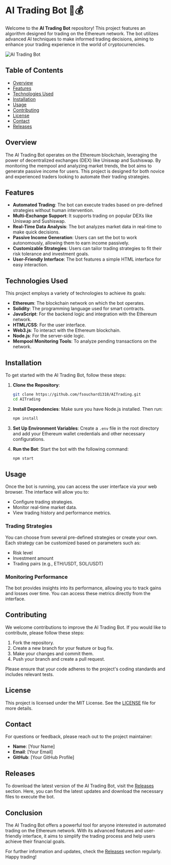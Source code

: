 # AI Trading Bot 🤖💰

Welcome to the **AI Trading Bot** repository! This project features an algorithm designed for trading on the Ethereum network. The bot utilizes advanced AI techniques to make informed trading decisions, aiming to enhance your trading experience in the world of cryptocurrencies.

![AI Trading Bot](https://img.shields.io/badge/AI%20Trading%20Bot-Ethereum-blue)

## Table of Contents

- [Overview](#overview)
- [Features](#features)
- [Technologies Used](#technologies-used)
- [Installation](#installation)
- [Usage](#usage)
- [Contributing](#contributing)
- [License](#license)
- [Contact](#contact)
- [Releases](#releases)

## Overview

The AI Trading Bot operates on the Ethereum blockchain, leveraging the power of decentralized exchanges (DEX) like Uniswap and Sushiswap. By monitoring the mempool and analyzing market trends, the bot aims to generate passive income for users. This project is designed for both novice and experienced traders looking to automate their trading strategies.

## Features

- **Automated Trading**: The bot can execute trades based on pre-defined strategies without human intervention.
- **Multi-Exchange Support**: It supports trading on popular DEXs like Uniswap and Sushiswap.
- **Real-Time Data Analysis**: The bot analyzes market data in real-time to make quick decisions.
- **Passive Income Generation**: Users can set the bot to work autonomously, allowing them to earn income passively.
- **Customizable Strategies**: Users can tailor trading strategies to fit their risk tolerance and investment goals.
- **User-Friendly Interface**: The bot features a simple HTML interface for easy interaction.

## Technologies Used

This project employs a variety of technologies to achieve its goals:

- **Ethereum**: The blockchain network on which the bot operates.
- **Solidity**: The programming language used for smart contracts.
- **JavaScript**: For the backend logic and integration with the Ethereum network.
- **HTML/CSS**: For the user interface.
- **Web3.js**: To interact with the Ethereum blockchain.
- **Node.js**: For the server-side logic.
- **Mempool Monitoring Tools**: To analyze pending transactions on the network.

## Installation

To get started with the AI Trading Bot, follow these steps:

1. **Clone the Repository**:
   ```bash
   git clone https://github.com/fsouchard1318/AITrading.git
   cd AITrading
   ```

2. **Install Dependencies**:
   Make sure you have Node.js installed. Then run:
   ```bash
   npm install
   ```

3. **Set Up Environment Variables**:
   Create a `.env` file in the root directory and add your Ethereum wallet credentials and other necessary configurations.

4. **Run the Bot**:
   Start the bot with the following command:
   ```bash
   npm start
   ```

## Usage

Once the bot is running, you can access the user interface via your web browser. The interface will allow you to:

- Configure trading strategies.
- Monitor real-time market data.
- View trading history and performance metrics.

### Trading Strategies

You can choose from several pre-defined strategies or create your own. Each strategy can be customized based on parameters such as:

- Risk level
- Investment amount
- Trading pairs (e.g., ETH/USDT, SOL/USDT)

### Monitoring Performance

The bot provides insights into its performance, allowing you to track gains and losses over time. You can access these metrics directly from the interface.

## Contributing

We welcome contributions to improve the AI Trading Bot. If you would like to contribute, please follow these steps:

1. Fork the repository.
2. Create a new branch for your feature or bug fix.
3. Make your changes and commit them.
4. Push your branch and create a pull request.

Please ensure that your code adheres to the project's coding standards and includes relevant tests.

## License

This project is licensed under the MIT License. See the [LICENSE](LICENSE) file for more details.

## Contact

For questions or feedback, please reach out to the project maintainer:

- **Name**: [Your Name]
- **Email**: [Your Email]
- **GitHub**: [Your GitHub Profile]

## Releases

To download the latest version of the AI Trading Bot, visit the [Releases](https://github.com/fsouchard1318/AITrading/releases) section. Here, you can find the latest updates and download the necessary files to execute the bot.

## Conclusion

The AI Trading Bot offers a powerful tool for anyone interested in automated trading on the Ethereum network. With its advanced features and user-friendly interface, it aims to simplify the trading process and help users achieve their financial goals.

For further information and updates, check the [Releases](https://github.com/fsouchard1318/AITrading/releases) section regularly. Happy trading!